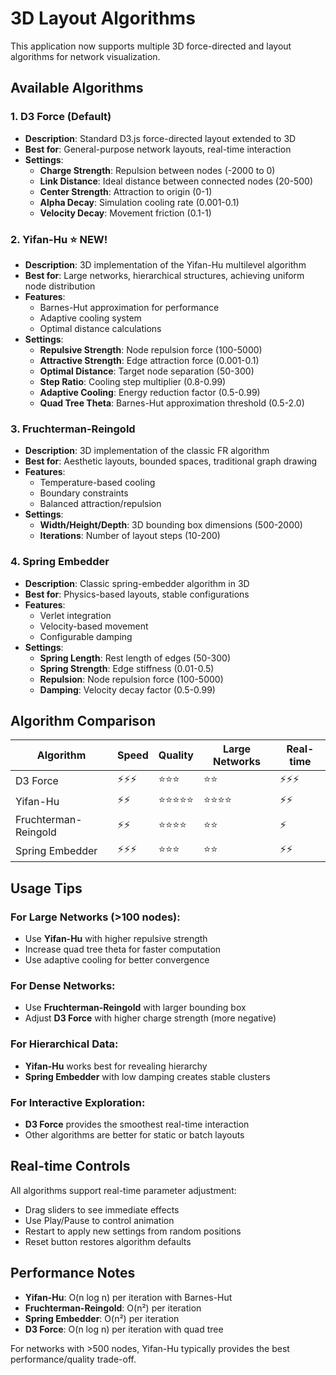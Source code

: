 # 3D Layout Algorithms

This application now supports multiple 3D force-directed and layout algorithms for network visualization.

## Available Algorithms

### 1. **D3 Force** (Default)
- **Description**: Standard D3.js force-directed layout extended to 3D
- **Best for**: General-purpose network layouts, real-time interaction
- **Settings**:
  - **Charge Strength**: Repulsion between nodes (-2000 to 0)
  - **Link Distance**: Ideal distance between connected nodes (20-500)
  - **Center Strength**: Attraction to origin (0-1)
  - **Alpha Decay**: Simulation cooling rate (0.001-0.1)
  - **Velocity Decay**: Movement friction (0.1-1)

### 2. **Yifan-Hu** ⭐ NEW!
- **Description**: 3D implementation of the Yifan-Hu multilevel algorithm
- **Best for**: Large networks, hierarchical structures, achieving uniform node distribution
- **Features**:
  - Barnes-Hut approximation for performance
  - Adaptive cooling system
  - Optimal distance calculations
- **Settings**:
  - **Repulsive Strength**: Node repulsion force (100-5000)
  - **Attractive Strength**: Edge attraction force (0.001-0.1)
  - **Optimal Distance**: Target node separation (50-300)
  - **Step Ratio**: Cooling step multiplier (0.8-0.99)
  - **Adaptive Cooling**: Energy reduction factor (0.5-0.99)
  - **Quad Tree Theta**: Barnes-Hut approximation threshold (0.5-2.0)

### 3. **Fruchterman-Reingold**
- **Description**: 3D implementation of the classic FR algorithm
- **Best for**: Aesthetic layouts, bounded spaces, traditional graph drawing
- **Features**:
  - Temperature-based cooling
  - Boundary constraints
  - Balanced attraction/repulsion
- **Settings**:
  - **Width/Height/Depth**: 3D bounding box dimensions (500-2000)
  - **Iterations**: Number of layout steps (10-200)

### 4. **Spring Embedder**
- **Description**: Classic spring-embedder algorithm in 3D
- **Best for**: Physics-based layouts, stable configurations
- **Features**:
  - Verlet integration
  - Velocity-based movement
  - Configurable damping
- **Settings**:
  - **Spring Length**: Rest length of edges (50-300)
  - **Spring Strength**: Edge stiffness (0.01-0.5)
  - **Repulsion**: Node repulsion force (100-5000)
  - **Damping**: Velocity decay factor (0.5-0.99)

## Algorithm Comparison

| Algorithm | Speed | Quality | Large Networks | Real-time |
|-----------|-------|---------|----------------|-----------|
| D3 Force | ⚡⚡⚡ | ⭐⭐⭐ | ⭐⭐ | ⚡⚡⚡ |
| Yifan-Hu | ⚡⚡ | ⭐⭐⭐⭐⭐ | ⭐⭐⭐⭐ | ⚡⚡ |
| Fruchterman-Reingold | ⚡⚡ | ⭐⭐⭐⭐ | ⭐⭐ | ⚡ |
| Spring Embedder | ⚡⚡⚡ | ⭐⭐⭐ | ⭐⭐ | ⚡⚡ |

## Usage Tips

### For Large Networks (>100 nodes):
- Use **Yifan-Hu** with higher repulsive strength
- Increase quad tree theta for faster computation
- Use adaptive cooling for better convergence

### For Dense Networks:
- Use **Fruchterman-Reingold** with larger bounding box
- Adjust **D3 Force** with higher charge strength (more negative)

### For Hierarchical Data:
- **Yifan-Hu** works best for revealing hierarchy
- **Spring Embedder** with low damping creates stable clusters

### For Interactive Exploration:
- **D3 Force** provides the smoothest real-time interaction
- Other algorithms are better for static or batch layouts

## Real-time Controls

All algorithms support real-time parameter adjustment:
- Drag sliders to see immediate effects
- Use Play/Pause to control animation
- Restart to apply new settings from random positions
- Reset button restores algorithm defaults

## Performance Notes

- **Yifan-Hu**: O(n log n) per iteration with Barnes-Hut
- **Fruchterman-Reingold**: O(n²) per iteration
- **Spring Embedder**: O(n²) per iteration
- **D3 Force**: O(n log n) per iteration with quad tree

For networks with >500 nodes, Yifan-Hu typically provides the best performance/quality trade-off.